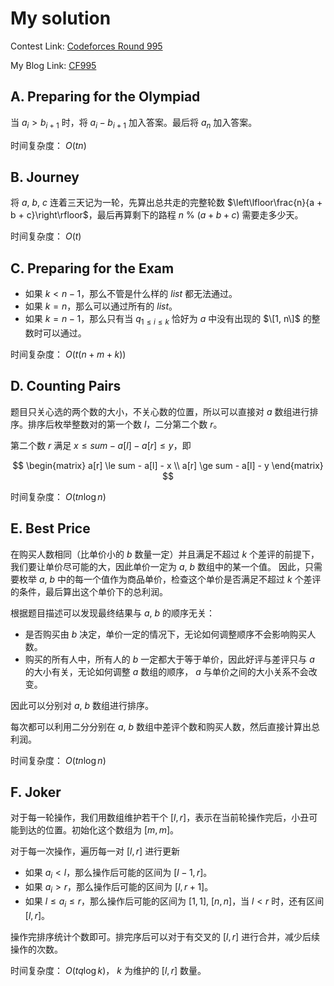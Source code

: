 # My solution
Contest Link: [Codeforces Round 995](https://codeforces.com/contest/2051)

My Blog Link: [CF995](https://blog.csdn.net/djhws144/article/details/144932791?sharetype=blogdetail&sharerId=144932791&sharerefer=PC&sharesource=djhws144&spm=1011.2480.3001.8118)

## A. Preparing for the Olympiad
当 $a_i > b_{i + 1}$ 时，将 $a_i - b_{i + 1}$ 加入答案。最后将 $a_n$ 加入答案。

时间复杂度： $O(tn)$

## B. Journey
将 $a$, $b$, $c$ 连着三天记为一轮，先算出总共走的完整轮数 $\left\lfloor\frac{n}{a + b + c}\right\rfloor$，最后再算剩下的路程 $n$ % $(a + b + c)$ 需要走多少天。

时间复杂度： $O(t)$

## C. Preparing for the Exam
- 如果 $k < n - 1$，那么不管是什么样的 $list$ 都无法通过。
- 如果 $k = n$，那么可以通过所有的 $list$。
- 如果 $k = n - 1$，那么只有当 $q_{1 \le i \le k}$ 恰好为 $a$ 中没有出现的 $\[1, n\]$ 的整数时可以通过。

时间复杂度： $O(t(n + m + k))$

## D. Counting Pairs
题目只关心选的两个数的大小，不关心数的位置，所以可以直接对 $a$ 数组进行排序。排序后枚举整数对的第一个数 $l$，二分第二个数 $r$。

第二个数 $r$ 满足 $x \le sum - a[l] - a[r] \le y$，即

$$
\begin{matrix}
a[r] \le sum - a[l] - x \\ 
a[r] \ge sum - a[l] - y
\end{matrix}
$$

时间复杂度： $O(tn\log n)$

## E. Best Price
在购买人数相同（比单价小的 $b$ 数量一定）并且满足不超过 $k$ 个差评的前提下，我们要让单价尽可能的大，因此单价一定为 $a$, $b$ 数组中的某一个值。
因此，只需要枚举 $a$, $b$ 中的每一个值作为商品单价，检查这个单价是否满足不超过 $k$ 个差评的条件，最后算出这个单价下的总利润。

根据题目描述可以发现最终结果与 $a$, $b$ 的顺序无关：

- 是否购买由 $b$ 决定，单价一定的情况下，无论如何调整顺序不会影响购买人数。
- 购买的所有人中，所有人的 $b$ 一定都大于等于单价，因此好评与差评只与 $a$ 的大小有关，无论如何调整 $a$ 数组的顺序， $a$ 与单价之间的大小关系不会改变。

因此可以分别对 $a$, $b$ 数组进行排序。

每次都可以利用二分分别在 $a$, $b$ 数组中差评个数和购买人数，然后直接计算出总利润。

时间复杂度： $O(tn\log n)$

## F. Joker
对于每一轮操作，我们用数组维护若干个 $[l, r]$，表示在当前轮操作完后，小丑可能到达的位置。初始化这个数组为 $[m, m]$。

对于每一次操作，遍历每一对 $[l, r]$ 进行更新

- 如果 $a_i < l$，那么操作后可能的区间为 $[l - 1, r]$。
- 如果 $a_i > r$，那么操作后可能的区间为 $[l, r + 1]$。
- 如果 $l \le a_i \le r$，那么操作后可能的区间为 $[1, 1]$, $[n, n]$，当 $l < r$ 时，还有区间 $[l, r]$。

操作完排序统计个数即可。排完序后可以对于有交叉的 $[l, r]$ 进行合并，减少后续操作的次数。

时间复杂度： $O(tq\log k)$， $k$ 为维护的 $[l, r]$ 数量。
